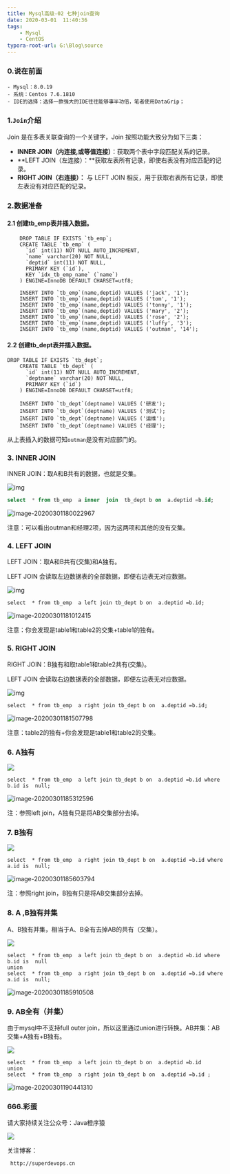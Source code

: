 ```yaml
---
title: Mysql高级-02 七种join查询
date: 2020-03-01  11:40:36
tags: 
    - Mysql
    - CentOS
typora-root-url: G:\Blog\source
---
```


### 0.说在前面

```
- Mysql：8.0.19
- 系统：Centos 7.6.1810
- IDE的选择：选择一款强大的IDE往往能够事半功倍，笔者使用DataGrip；
```

### 1.`Join`介绍

  Join 是在多表关联查询的一个关键字，Join 按照功能大致分为如下三类：

- **INNER JOIN（内连接,或等值连接）**：获取两个表中字段匹配关系的记录。
- **LEFT JOIN（左连接）：**获取左表所有记录，即使右表没有对应匹配的记录。
- **RIGHT JOIN（右连接）：** 与 LEFT JOIN 相反，用于获取右表所有记录，即使左表没有对应匹配的记录。

### 2.数据准备

#### 2.1 创建tb_emp表并插入数据。

```
    DROP TABLE IF EXISTS `tb_emp`;
    CREATE TABLE `tb_emp` (
      `id` int(11) NOT NULL AUTO_INCREMENT,
      `name` varchar(20) NOT NULL,
      `deptid` int(11) NOT NULL,
      PRIMARY KEY (`id`),
      KEY `idx_tb_emp_name` (`name`)
    ) ENGINE=InnoDB DEFAULT CHARSET=utf8;

    INSERT INTO `tb_emp`(name,deptid) VALUES ('jack', '1');
    INSERT INTO `tb_emp`(name,deptid) VALUES ('tom', '1');
    INSERT INTO `tb_emp`(name,deptid) VALUES ('tonny', '1');
    INSERT INTO `tb_emp`(name,deptid) VALUES ('mary', '2');
    INSERT INTO `tb_emp`(name,deptid) VALUES ('rose', '2');
    INSERT INTO `tb_emp`(name,deptid) VALUES ('luffy', '3');
    INSERT INTO `tb_emp`(name,deptid) VALUES ('outman', '14');
```

#### 2.2 创建tb_dept表并插入数据。

```
DROP TABLE IF EXISTS `tb_dept`;
    CREATE TABLE `tb_dept` (
      `id` int(11) NOT NULL AUTO_INCREMENT,
      `deptname` varchar(20) NOT NULL,
      PRIMARY KEY (`id`)
    ) ENGINE=InnoDB DEFAULT CHARSET=utf8;

    INSERT INTO `tb_dept`(deptname) VALUES ('研发');
    INSERT INTO `tb_dept`(deptname) VALUES ('测试');
    INSERT INTO `tb_dept`(deptname) VALUES ('运维');
    INSERT INTO `tb_dept`(deptname) VALUES ('经理');
```

从上表插入的数据可知`outman`是没有对应部门的。

### 3. INNER JOIN

INNER JOIN：取A和B共有的数据，也就是交集。

![img](/image/mysql/image-20200229224750441.png)

```sql
select  * from tb_emp  a inner  join  tb_dept b on  a.deptid =b.id;
```

![image-20200301180022967](/image/mysql/image-20200301180022967.png)

注意：可以看出outman和经理2项，因为这两项和其他的没有交集。



### 4. LEFT JOIN

LEFT JOIN：取A和B共有(交集)和A独有。

LEFT JOIN 会读取左边数据表的全部数据，即便右边表无对应数据。



![img](/image/mysql/image-20200301180022968.png)

```
select  * from tb_emp  a left join tb_dept b on  a.deptid =b.id;
```

![image-20200301181012415](/image/mysql/image-20200301181012415.png)

注意：你会发现是table1和table2的交集+table1的独有。

### 5. RIGHT JOIN

 RIGHT JOIN：B独有和取table1和table2共有(交集)。

LEFT JOIN 会读取右边数据表的全部数据，即便左边表无对应数据。



![img](/image/mysql/image-20200301181012416.png)

```
select  * from tb_emp  a right join tb_dept b on  a.deptid =b.id;
```

![image-20200301181507798](/image/mysql/image-20200301181507798.png)

注意：table2的独有+你会发现是table1和table2的交集。

### 6. A独有

![](/image/mysql/image-20200301181507799.png)

```
select  * from tb_emp  a left join tb_dept b on  a.deptid =b.id where b.id is  null;
```

![image-20200301185312596](/image/mysql/image-20200301185312596.png)

注：参照left join，A独有只是将AB交集部分去掉。

### 7. B独有

![](/image/mysql/image-20200301185312597.png)



```
select  * from tb_emp  a right join tb_dept b on  a.deptid =b.id where  a.id is  null;
```

![image-20200301185603794](/image/mysql/image-20200301185603794.png)

注：参照right join，B独有只是将AB交集部分去掉。

### 8. A ,B独有并集

A、B独有并集，相当于A、B全有去掉AB的共有（交集）。

![](/image/mysql/image-20200301185603795.png)

```
select  * from tb_emp  a left join tb_dept b on  a.deptid =b.id where b.id is  null
union
select  * from tb_emp  a right join tb_dept b on  a.deptid =b.id where  a.id is  null;
```

![image-20200301185910508](/image/mysql/image-20200301185910508.png)



### 9. AB全有（并集）

由于mysql中不支持full outer join，所以这里通过union进行转换。AB并集：AB交集+A独有+B独有。

![](/image/mysql/image-20200301185910509.png)

```
select  * from tb_emp  a left join tb_dept b on  a.deptid =b.id
union
select  * from tb_emp  a right join tb_dept b on  a.deptid =b.id ;
```

![image-20200301190441310](/image/mysql/image-20200301190441310.png)

### 666.彩蛋

请大家持续关注公众号：Java橙序猿

 ![](image/common/superdevops.jpg) 

关注博客：

```
 http://superdevops.cn
```



